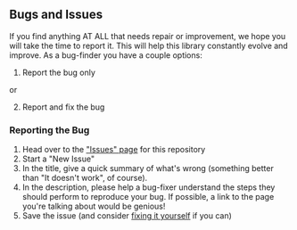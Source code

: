 ## Bugs and Issues

If you find anything AT ALL that needs repair or improvement, we hope you will take the time to report it. This will help this library constantly evolve and improve. As a bug-finder you have a couple options:

1) Report the bug only

or

2) Report and fix the bug

### Reporting the Bug

1. Head over to the ["Issues" page](https://github.com/CodeX-Academy-Official/badges/issues) for this repository
2. Start a "New Issue"
3. In the title, give a quick summary of what's wrong (something better than "It doesn't work", of course).
4. In the description, please help a bug-fixer understand the steps they should perform to reproduce your bug. If possible, a link to the page you're talking about would be genious!
5. Save the issue (and consider [fixing it yourself](contributing.html) if you can)
